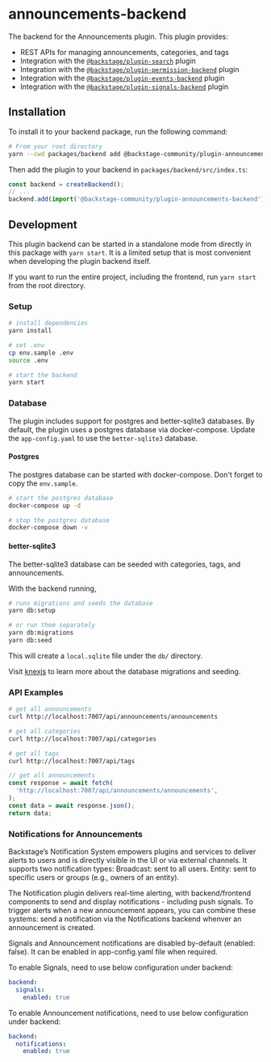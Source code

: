 # announcements-backend

The backend for the Announcements plugin. This plugin provides:

- REST APIs for managing announcements, categories, and tags
- Integration with the [`@backstage/plugin-search`](https://github.com/backstage/backstage/tree/master/plugins/search) plugin
- Integration with the [`@backstage/plugin-permission-backend`](https://github.com/backstage/backstage/tree/master/plugins/permission-backend) plugin
- Integration with the [`@backstage/plugin-events-backend`](https://github.com/backstage/backstage/tree/master/plugins/events-backend) plugin
- Integration with the [`@backstage/plugin-signals-backend`](https://github.com/backstage/backstage/tree/master/plugins/signals-backend) plugin

## Installation

To install it to your backend package, run the following command:

```bash
# From your root directory
yarn --cwd packages/backend add @backstage-community/plugin-announcements-backend
```

Then add the plugin to your backend in `packages/backend/src/index.ts`:

```ts
const backend = createBackend();
// ...
backend.add(import('@backstage-community/plugin-announcements-backend'));
```

## Development

This plugin backend can be started in a standalone mode from directly in this
package with `yarn start`. It is a limited setup that is most convenient when
developing the plugin backend itself.

If you want to run the entire project, including the frontend, run `yarn start` from the root directory.

### Setup

```sh
# install dependencies
yarn install

# set .env
cp env.sample .env
source .env

# start the backend
yarn start
```

### Database

The plugin includes support for postgres and better-sqlite3 databases. By default, the plugin uses a postgres database via docker-compose. Update the `app-config.yaml` to use the `better-sqlite3` database.

#### Postgres

The postgres database can be started with docker-compose. Don't forget to copy the `env.sample`.

```sh
# start the postgres database
docker-compose up -d

# stop the postgres database
docker-compose down -v
```

#### better-sqlite3

The better-sqlite3 database can be seeded with categories, tags, and announcements.

With the backend running,

```sh
# runs migrations and seeds the database
yarn db:setup

# or run them separately
yarn db:migrations
yarn db:seed
```

This will create a `local.sqlite` file under the `db/` directory.

Visit [knexjs](https://knexjs.org/guide/migrations.html) to learn more about the database migrations and seeding.

### API Examples

```sh
# get all announcements
curl http://localhost:7007/api/announcements/announcements

# get all categories
curl http://localhost:7007/api/categories

# get all tags
curl http://localhost:7007/api/tags
```

```ts
// get all announcements
const response = await fetch(
  'http://localhost:7007/api/announcements/announcements',
);
const data = await response.json();
return data;
```

### Notifications for Announcements

Backstage’s Notification System empowers plugins and services to deliver alerts to users and is directly visible in the UI or via external channels. It supports two notification types:
Broadcast: sent to all users.
Entity: sent to specific users or groups (e.g., owners of an entity).

The Notification plugin delivers real-time alerting, with backend/frontend components to send and display notifications - including push signals.
To trigger alerts when a new announcement appears, you can combine these systems: send a notification via the Notifications backend whenver an announcement is created.

Signals and Announcement notifications are disabled by-default (enabled: false).
It can be enabled in app-config.yaml file when required.

To enable Signals, need to use below configuration under backend:

```yaml
backend:
  signals:
    enabled: true
```

To enable Announcement notifications, need to use below configuration under backend:

```yaml
backend:
  notifications:
    enabled: true
```
